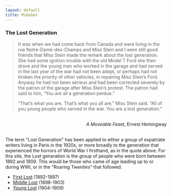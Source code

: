 ```yaml
---
layout: default
title: MikeGen
---
```

### The Lost Generation
>It was when we had come back from Canada and were living in the rue Notre-Dame-des-Champs and Miss Stein and I were still good friends that Miss Stein made the remark about the lost generation. She had some ignition trouble with the old Model T Ford she then drove and the young man who worked in the garage and had served in the last year of the war had not been adept, or perhaps had not broken the priority of other vehicles, in repairing Miss Stein’s Ford. Anyway he had not been sérieux and had been corrected severely by the patron of the garage after Miss Stein’s protest. The patron had said to him, “You are all a génération perdue.”
>
>“That’s what you are. That’s what you all are,” Miss Stein said. “All of you young people who served in the war. You are a lost generation.”
<br>
<div style="text-align: right"> <cite>A Moveable Feast</cite>, Ernest Hemingway </div>
<br>  
  
The term "Lost Generation" has been applied to either a group of expatriate writers living in Paris in the 1920s, or more broadly to the generation that experienced the horrors of World War I firsthand, as in the quote above. For this site, the Lost generation is the group of people who were born between 1892 and 1909. This would be those who came of age leading up to or during WWI, or in the "Roaring Twenties" that followed. 

- [First Lost](/mike-gen/generations/lost_first.md) (1892-1897)
- [Middle Lost](/mike-gen/generations/lost_middle.md) (1898-1903)
- [Young Lost](/mike-gen/generations/lost_young.md) (1904-1909)

